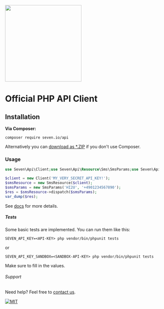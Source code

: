 <img src="https://www.seven.io/wp-content/uploads/Logo.svg" width="250" />

# Official PHP API Client

## Installation

**Via Composer:**

```shell script 
composer require seven.io/api
```

Alternatively you
can [download as *.ZIP](https://github.com/seven-io/php-client/releases/latest "download as *.ZIP")
if you don't use Composer.

### Usage

```php
use Seven\Api\Client;use Seven\Api\Resource\Sms\SmsParams;use Seven\Api\Resource\Sms\SmsResource;

$client = new Client('MY_VERY_SECRET_API_KEY!');
$smsResource = new SmsResource($client);
$smsParams = new SmsParams('HI2U', '+4901234567890');
$res = $smsResource->dispatch($smsParams);
var_dump($res);
```

See [docs](/docs) for more details.

##### Tests

Some basic tests are implemented. You can run them like this:

```shell script
SEVEN_API_KEY=<API-KEY> php vendor/bin/phpunit tests
```

or

```shell script
SEVEN_API_KEY_SANDBOX=<SANDBOX-API-KEY> php vendor/bin/phpunit tests
```

Make sure to fill in the values.

###### Support

Need help? Feel free to [contact us](https://www.seven.io/en/company/contact/).

[![MIT](https://img.shields.io/badge/License-MIT-teal.svg)](LICENSE)
